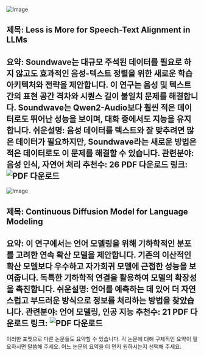 ![Image](https://cdn-thumbnails.huggingface.co/social-thumbnails/papers/2502.12900.png)
## 제목: Less is More for Speech-Text Alignment in LLMs
**요약**: Soundwave는 대규모 주석된 데이터를 필요로 하지 않고도 효과적인 음성-텍스트 정렬을 위한 새로운 학습 아키텍처와 전략을 제안합니다. 이 연구는 음성 및 텍스트 간의 표현 공간 격차와 시퀀스 길이 불일치 문제를 해결합니다. Soundwave는 Qwen2-Audio보다 훨씬 적은 데이터로도 뛰어난 성능을 보이며, 대화 중에서도 지능을 유지합니다.
**쉬운설명**: 음성 데이터를 텍스트와 잘 맞추려면 많은 데이터가 필요하지만, Soundwave라는 새로운 방법은 적은 데이터로도 이 문제를 해결할 수 있습니다.
**관련분야**: 음성 인식, 자연어 처리
**추천수**: 26
**PDF 다운로드 링크**: ![PDF 다운로드](https://arxiv.org/pdf/2502.12900)
---

![Image](https://cdn-thumbnails.huggingface.co/social-thumbnails/papers/2502.11564.png)
## 제목: Continuous Diffusion Model for Language Modeling
**요약**: 이 연구에서는 언어 모델링을 위해 기하학적인 분포를 고려한 연속 확산 모델을 제안합니다. 기존의 이산적인 확산 모델보다 우수하고 자가회귀 모델에 근접한 성능을 보여줍니다. 독특한 기하학적 연결을 활용하여 모델의 확장성을 촉진합니다.
**쉬운설명**: 언어를 예측하는 데 있어 더 자연스럽고 부드러운 방식으로 정보를 처리하는 방법을 찾았습니다.
**관련분야**: 언어 모델링, 인공 지능
**추천수**: 21
**PDF 다운로드 링크**: ![PDF 다운로드](https://arxiv.org/pdf/2502.11564)
---

이러한 포맷으로 다른 논문들도 요약할 수 있습니다. 각 논문에 대해 구체적인 요약이 필요하시면 말씀해 주세요. 어느 논문의 요약을 더 먼저 원하시는지 선택해 주세요.